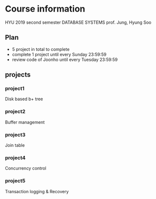 # Course information

HYU 2019 second semester
DATABASE SYSTEMS
prof. Jung, Hyung Soo

## Plan

-   5 project in total to complete
-   complete 1 project until every Sunday 23:59:59
-   review code of Joonho until every Tuesday 23:59:59

## projects

### project1

Disk based b+ tree

### project2

Buffer management

### project3

Join table

### project4

Concurrency control

### project5

Transaction logging & Recovery

